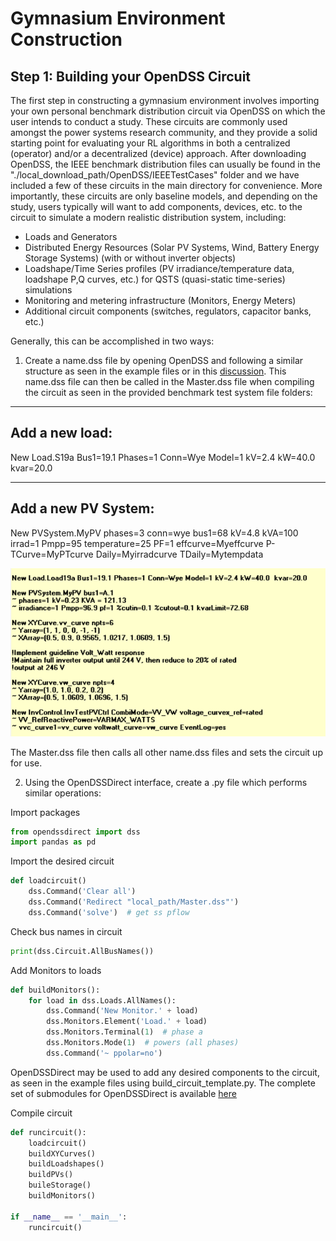 # Gymnasium Environment Construction

## Step 1: Building your OpenDSS Circuit
The first step in constructing a gymnasium environment involves importing your own personal benchmark distribution circuit via OpenDSS on which the user intends to conduct a study. 
These circuits are commonly used amongst the power systems research community, and they provide a solid starting point for evaluating your RL algorithms in both a centralized (operator) and/or a decentralized (device) approach.  After downloading OpenDSS, the IEEE benchmark distribution files can usually be found in the "./local_download_path/OpenDSS/IEEETestCases" folder and we have included a few of these circuits in the main directory for convenience.  More importantly, these circuits are only baseline models, and depending on the study, users typically will want to add components, devices, etc. to the circuit to simulate a modern realistic distribution system, including:
 
 * Loads and Generators
 * Distributed Energy Resources (Solar PV Systems, Wind, Battery Energy Storage Systems) (with or without inverter objects)
 * Loadshape/Time Series profiles (PV irradiance/temperature data, loadshape P,Q curves, etc.) for QSTS (quasi-static time-series) simulations
 * Monitoring and metering infrastructure (Monitors, Energy Meters)
 * Additional circuit components (switches, regulators, capacitor banks, etc.)
   
Generally, this can be accomplished in two ways:
1. Create a name.dss file by opening OpenDSS and following a similar structure as seen in the example files or in this [discussion](https://sourceforge.net/p/electricdss/discussion/).  This name.dss file can then be called in the Master.dss file when compiling the circuit as seen in the provided benchmark test system file folders:
 ---
 Add a new load:
 ---
 New Load.S19a Bus1=19.1 Phases=1 Conn=Wye Model=1 kV=2.4 kW=40.0  kvar=20.0
 
 ---
 Add a new PV System:
 ---
 New PVSystem.MyPV phases=3 conn=wye bus1=68 kV=4.8 kVA=100 irrad=1 Pmpp=95 temperature=25 PF=1 effcurve=Myeffcurve P-TCurve=MyPTcurve Daily=Myirradcurve TDaily=Mytempdata





![DSS Example](dss_example.PNG "OpenDSS File Add Load and PV System to Circuit")


The Master.dss file then calls all other name.dss files and sets the circuit up for use.

2. Using the OpenDSSDirect interface, create a .py file which performs similar operations:

Import packages
```python
from opendssdirect import dss
import pandas as pd
```

Import the desired circuit
```python
def loadcircuit()
    dss.Command('Clear all')
    dss.Command('Redirect "local_path/Master.dss"')
    dss.Command('solve')  # get ss pflow 
```

Check bus names in circuit
```python
print(dss.Circuit.AllBusNames())
```

Add Monitors to loads
```python
def buildMonitors():
    for load in dss.Loads.AllNames():
        dss.Command('New Monitor.' + load)
        dss.Monitors.Element('Load.' + load)
        dss.Monitors.Terminal(1)  # phase a
        dss.Monitors.Mode(1)  # powers (all phases)
        dss.Command('~ ppolar=no')
```

OpenDSSDirect may be used to add any desired components to the circuit, as seen in the example files using build_circuit_template.py. The complete set of submodules for OpenDSSDirect is available [here](https://dss-extensions.org/OpenDSSDirect.py/opendssdirect.html)

Compile circuit 
```python
def runcircuit():
    loadcircuit()
    buildXYCurves()
    buildLoadshapes()
    buildPVs()
    buileStorage()
    buildMonitors()

if __name__ == '__main__':
    runcircuit()
```


